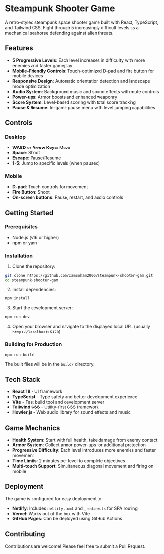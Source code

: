 
# Steampunk Shooter Game

A retro-styled steampunk space shooter game built with React, TypeScript, and Tailwind CSS. Fight through 5 increasingly difficult levels as a mechanical seahorse defending against alien threats.


## Features

- **5 Progressive Levels**: Each level increases in difficulty with more enemies and faster gameplay
- **Mobile-Friendly Controls**: Touch-optimized D-pad and fire button for mobile devices
- **Responsive Design**: Automatic orientation detection and landscape mode optimization
- **Audio System**: Background music and sound effects with mute controls
- **Power-ups**: Armor boosts and enhanced weaponry
- **Score System**: Level-based scoring with total score tracking
- **Pause & Resume**: In-game pause menu with level jumping capabilities

## Controls

### Desktop
- **WASD** or **Arrow Keys**: Move
- **Space**: Shoot
- **Escape**: Pause/Resume
- **1-5**: Jump to specific levels (when paused)

### Mobile
- **D-pad**: Touch controls for movement
- **Fire Button**: Shoot
- **On-screen buttons**: Pause, restart, and audio controls

## Getting Started

### Prerequisites
- Node.js (v16 or higher)
- npm or yarn

### Installation

1. Clone the repository:
```bash
git clone https://github.com/IamSoham2006/steampunk-shooter-gam.git
cd steampunk-shooter-gam
```

2. Install dependencies:
```bash
npm install
```

3. Start the development server:
```bash
npm run dev
```

4. Open your browser and navigate to the displayed local URL (usually `http://localhost:5173`)

### Building for Production

```bash
npm run build
```

The built files will be in the `build/` directory.

## Tech Stack

- **React 18** - UI framework
- **TypeScript** - Type safety and better development experience
- **Vite** - Fast build tool and development server
- **Tailwind CSS** - Utility-first CSS framework
- **Howler.js** - Web audio library for sound effects and music

## Game Mechanics

- **Health System**: Start with full health, take damage from enemy contact
- **Armor System**: Collect armor power-ups for additional protection
- **Progressive Difficulty**: Each level introduces more enemies and faster movement
- **Time Limits**: 2 minutes per level to complete objectives
- **Multi-touch Support**: Simultaneous diagonal movement and firing on mobile

## Deployment

The game is configured for easy deployment to:
- **Netlify**: Includes `netlify.toml` and `_redirects` for SPA routing
- **Vercel**: Works out of the box with Vite
- **GitHub Pages**: Can be deployed using GitHub Actions

## Contributing

Contributions are welcome! Please feel free to submit a Pull Request.
  
